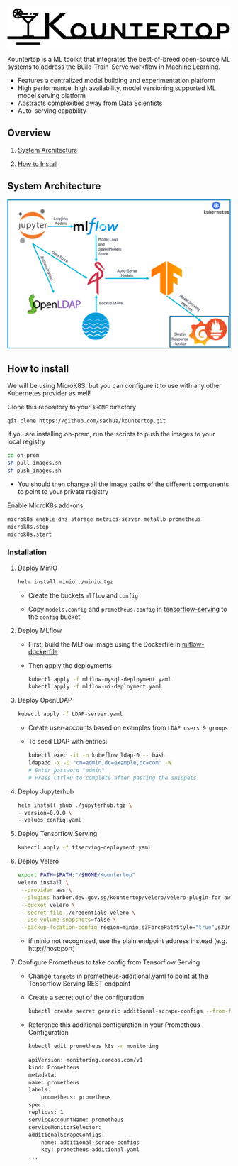 ![Kountertop](./images/Kountertop.png)

Kountertop is a ML toolkit that integrates the best-of-breed open-source ML systems to address the Build-Train-Serve workflow in Machine Learning.

 * Features a centralized model building and experimentation platform
 * High performance, high availability, model versioning supported ML model serving platform
 * Abstracts complexities away from Data Scientists
 * Auto-serving capability

## Overview

1. [System Architecture](#system-architecture)

2. [How to Install](#how-to-install)

## System Architecture
![System Architecture](./images/system_architecture.png)

## How to install

We will be using MicroK8S, but you can configure it to use with any other Kubernetes provider as well!

Clone this repository to your `$HOME` directory

```
git clone https://github.com/sachua/kountertop.git
```

If you are installing on-prem, run the scripts to push the images to your local registry

```bash
cd on-prem
sh pull_images.sh
sh push_images.sh
```
    
* You should then change all the image paths of the different components to point to your private registry

Enable MicroK8s add-ons

```bash
microk8s enable dns storage metrics-server metallb prometheus
microk8s.stop
microk8s.start
```

### Installation

1. Deploy MinIO

    ```bash
    helm install minio ./minio.tgz
    ```

    * Create the buckets ```mlflow``` and ```config```

    * Copy ```models.config``` and ```prometheus.config``` in [tensorflow-serving](./tensorflow-serving) to the ```config``` bucket

2. Deploy MLflow

    * First, build the MLflow image using the Dockerfile in [mlflow-dockerfile](./mlflow-dockerfile)

    * Then apply the deployments

        ```bash
        kubectl apply -f mlflow-mysql-deployment.yaml
        kubectl apply -f mlflow-ui-deployment.yaml
        ```

3. Deploy OpenLDAP

    ```bash
    kubectl apply -f LDAP-server.yaml
    ```

    * Create user-accounts based on examples from ```LDAP users & groups```

    * To seed LDAP with entries:

        ```bash
        kubectl exec -it -n kubeflow ldap-0 -- bash
        ldapadd -x -D "cn=admin,dc=example,dc=com" -W
        # Enter password "admin".
        # Press Ctrl+D to complete after pasting the snippets.
        ```

4. Deploy Jupyterhub

    ```bash
    helm install jhub ./jupyterhub.tgz \
    --version=0.9.0 \
    --values config.yaml
    ```

5. Deploy Tensorflow Serving

    ```bash
    kubectl apply -f tfserving-deployment.yaml
    ```

6. Deploy Velero

    ```bash
    export PATH=$PATH:"/$HOME/Kountertop"
    velero install \
     --provider aws \
     --plugins harbor.dev.gov.sg/kountertop/velero/velero-plugin-for-aws:v1.1.0 \
     --bucket velero \
     --secret-file ./credentials-velero \
     --use-volume-snapshots=false \
     --backup-location-config region=minio,s3ForcePathStyle="true",s3Url=http://minio.default.svc.cluster.local:9000
    ```
    
    * if minio not recognized, use the plain endpoint address instead (e.g. http://<span></span>host:port) 

7. Configure Prometheus to take config from Tensorflow Serving

    * Change `targets` in [prometheus-additional.yaml](prometheus-additional.yaml) to point at the Tensorflow Serving REST endpoint

    * Create a secret out of the configuration

        ```bash
        kubectl create secret generic additional-scrape-configs --from-file=prometheus-additional.yaml -n monitoring -oyaml > additional-scrape-configs.yaml
        ```

    * Reference this additional configuration in your Prometheus Configuration

        ```bash
        kubectl edit prometheus k8s -n monitoring
        ```

        ```bash
        apiVersion: monitoring.coreos.com/v1
        kind: Prometheus
        metadata:
        name: prometheus
        labels:
            prometheus: prometheus
        spec:
        replicas: 1
        serviceAccountName: prometheus
        serviceMonitorSelector:
        additionalScrapeConfigs:
            name: additional-scrape-configs
            key: prometheus-additional.yaml
        ...
        ```
